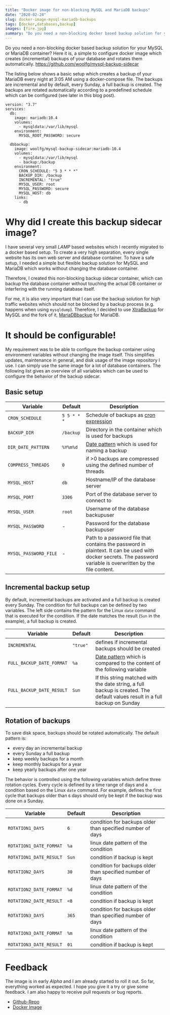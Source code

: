 ```yaml
---
title: "Docker image for non-blocking MySQL and MariaDB backups"
date: "2020-02-24"
slug: docker-image-mysql-mariadb-backups
tags: [docker,databases,backup]
images: [fire.jpg]
summary: "Do you need a non-blocking docker based backup solution for your MySQL or MariaDB container? Here it is, a simple to configure docker image which creates (incremental) backups of your database and rotates them automatically."
---
```


Do you need a non-blocking docker based backup solution for your MySQL or MariaDB container? Here it is, a simple to configure docker image which creates (incremental) backups of your database and rotates them automatically. https://github.com/woolfg/mysql-backup-sidecar

The listing below shows a basic setup which creates a backup of your MariaDB every night at 3:05 AM using a docker-compose file. The backups are incremental and by default, every Sunday, a full backup is created. The backups are rotated automatically according to a predefined schedule which can be configured (see later in this blog post).

```
version: "3.7"
services:
  db:
    image: mariadb:10.4
    volumes:
      - mysqldata:/var/lib/mysql
    environment:
      MYSQL_ROOT_PASSWORD: secure

  dbbackup:
    image: woolfg/mysql-backup-sidecar:mariadb-10.4
    volumes:
      - mysqldata:/var/lib/mysql
      - backup:/backup
    environment:
      CRON_SCHEDULE: "5 3 * * *"
      BACKUP_DIR: /backup
      INCREMENTAL: "true"
      MYSQL_USER: root
      MYSQL_PASSWORD: secure
      MYSQL_HOST: db
    links:
      - db  
```


# Why did I create this backup sidecar image?

I have several very small *LAMP* based websites which I recently migrated to a docker based setup. To create a very high separation, every single website has its own web server and database container. To have a safe setup, I needed a simple but flexible backup solution for MySQL and MariaDB which works without changing the database container.

Therefore, I created this non-blocking backup sidecar container, which can backup the database container without touching the actual DB container or interfering with the running database itself.

For me, it is also very important that I can use the backup solution for high traffic websites which should not be blocked by a backup process (e.g. happens when using `mysqldump`). Therefore, I decided to use [XtraBackup](https://www.percona.com/doc/percona-xtrabackup) for MySQL and the fork of it, [MariaDBbackup](https://mariadb.com/kb/en/mariabackup-overview/) for MariaDB.

# It should be configurable!

My requirement was to be able to configure the backup container using environment variables without changing the image itself. This simplifies updates, maintenance in general, and disk usage of the image repository I use. I can simply use the same image for a lot of database containers. The following list gives an overview of all variables which can be used to configure the behavior of the backup sidecar.

## Basic setup

| Variable | Default | Description  |
|---|---|---|
| `CRON_SCHEDULE` | `5 5 * * *` | Schedule of backups as [cron expression](https://en.wikipedia.org/wiki/Cron#CRON_expression) |
| `BACKUP_DIR` | `/backup` | Directory in the container which is used for backups |
| `DIR_DATE_PATTERN` | `%Y%m%d` | [Date pattern](http://man7.org/linux/man-pages/man1/date.1.html) which is used for naming a backup |
| `COMPRESS_THREADS` | `0` | if >0 backups are compressed using the defined number of threads |
| `MYSQL_HOST` | `db` | Hostname/IP of the database server |
| `MYSQL_PORT` | `3306`| Port of the database server to connect to |
| `MYSQL_USER` | `root`| Username of the database backupuser |
| `MYSQL_PASSWORD` | - | Password for the database backupuser |
| `MYSQL_PASSWORD_FILE` | - | Path to a password file that contains the password in plaintext. It can be used with docker secrets. The password variable is overwritten by the file content.|

## Incremental backup setup

By default, incremental backups are activated and a full backup is created every Sunday. The condition for full backups can be defined by two variables. The left side contains the pattern for the Linux `date` command that is executed for the condition. If the date matches the result (`Sun` in the example), a full backup is created.

| Variable | Default | Description  |
|---|---|---|
| `INCREMENTAL` | `"true"` | defines if incremental backups should be created |
| `FULL_BACKUP_DATE_FORMAT` | `%a` | [Date pattern](http://man7.org/linux/man-pages/man1/date.1.html) which is compared to the content of the following variable |
| `FULL_BACKUP_DATE_RESULT` | `Sun` | If this string matched with the date string, a full backup is created. The default values result in a full backup on Sunday |

## Rotation of backups

To save disk space, backups should be rotated automatically. The default pattern is:
- every day an incremental backup
- every Sunday a full backup
- keep weekly backups for a month
- keep monthly backups for a year
- keep yearly backups after one year

The behavior is controlled using the following variables which define three rotation cycles. Every cycle is defined by a time range of days and a condition based on the Linux `date` command. For example, defines the first cycle that backups older than `6` days should only be kept if the backup was done on a Sunday.

| Variable | Default | Description  |
|---|---|---|
| `ROTATION1_DAYS` | `6` | condition for backups older than specified number of days |
| `ROTATION1_DATE_FORMAT` | `%a` | linux date pattern of the condition |
| `ROTATION1_DATE_RESULT` | `Sun` | condition if backup is kept |
| `ROTATION2_DAYS` | `30` |  condition for backups older than specified number of days |
| `ROTATION2_DATE_FORMAT` | `%d` | linux date pattern of the condition |
| `ROTATION2_DATE_RESULT` | `<8` |  condition if backup is kept |
| `ROTATION3_DAYS` | `365` | condition for backups older than specified number of days |
| `ROTATION3_DATE_FORMAT` | `%m` | linux date pattern of the condition |
| `ROTATION3_DATE_RESULT` | `01` | condition if backup is kept |

# Feedback

The image is in early *Alpha* and I am already started to roll it out. So far, everything worked as expected. I hope you give it a try or give some feedback. I am also happy to receive pull requests or bug reports.

- [Github-Repo](https://github.com/woolfg/mysql-backup-sidecar)
- [Docker Image](https://hub.docker.com/repository/docker/woolfg/mysql-backup-sidecar)
